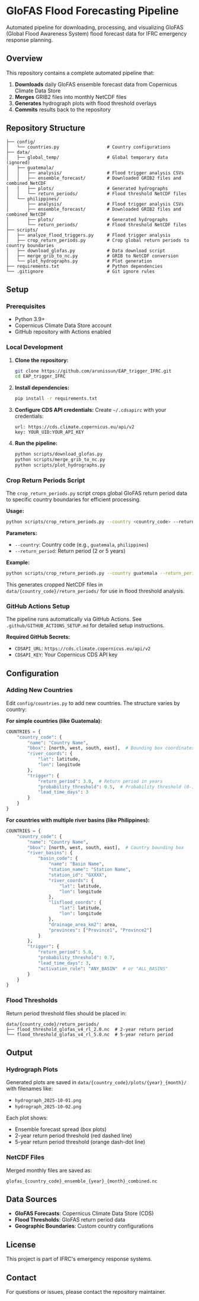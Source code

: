 # GloFAS Flood Forecasting Pipeline

Automated pipeline for downloading, processing, and visualizing GloFAS (Global Flood Awareness System) flood forecast data for IFRC emergency response planning.

## Overview

This repository contains a complete automated pipeline that:

1. **Downloads** daily GloFAS ensemble forecast data from Copernicus Climate Data Store
2. **Merges** GRIB2 files into monthly NetCDF files
3. **Generates** hydrograph plots with flood threshold overlays
4. **Commits** results back to the repository

## Repository Structure

```
├── config/
│   └── countries.py                  # Country configurations
├── data/
│   ├── global_temp/                  # Global temporary data (ignored)
│   ├── guatemala/
│   │   ├── analysis/                 # Flood trigger analysis CSVs
│   │   ├── ensemble_forecast/        # Downloaded GRIB2 files and combined NetCDF
│   │   ├── plots/                    # Generated hydrographs
│   │   └── return_periods/           # Flood threshold NetCDF files
│   └── philippines/
│       ├── analysis/                 # Flood trigger analysis CSVs
│       ├── ensemble_forecast/        # Downloaded GRIB2 files and combined NetCDF
│       ├── plots/                    # Generated hydrographs
│       └── return_periods/           # Flood threshold NetCDF files
├── scripts/
│   ├── analyze_flood_triggers.py     # Flood trigger analysis
│   ├── crop_return_periods.py        # Crop global return periods to country boundaries
│   ├── download_glofas.py            # Data download script
│   ├── merge_grib_to_nc.py           # GRIB to NetCDF conversion
│   └── plot_hydrographs.py           # Plot generation
├── requirements.txt                  # Python dependencies
└── .gitignore                        # Git ignore rules
```

## Setup

### Prerequisites

- Python 3.9+
- Copernicus Climate Data Store account
- GitHub repository with Actions enabled

### Local Development

1. **Clone the repository:**
   ```bash
   git clone https://github.com/arunissun/EAP_trigger_IFRC.git
   cd EAP_trigger_IFRC
   ```

2. **Install dependencies:**
   ```bash
   pip install -r requirements.txt
   ```

3. **Configure CDS API credentials:**
   Create `~/.cdsapirc` with your credentials:
   ```
   url: https://cds.climate.copernicus.eu/api/v2
   key: YOUR_UID:YOUR_API_KEY
   ```

4. **Run the pipeline:**
   ```bash
   python scripts/download_glofas.py
   python scripts/merge_grib_to_nc.py
   python scripts/plot_hydrographs.py
   ```

### Crop Return Periods Script

The `crop_return_periods.py` script crops global GloFAS return period data to specific country boundaries for efficient processing.

**Usage:**
```bash
python scripts/crop_return_periods.py --country <country_code> --return_period <2_or_5>
```

**Parameters:**
- `--country`: Country code (e.g., `guatemala`, `philippines`)
- `--return_period`: Return period (2 or 5 years)

**Example:**
```bash
python scripts/crop_return_periods.py --country guatemala --return_period 2
```

This generates cropped NetCDF files in `data/{country_code}/return_periods/` for use in flood threshold analysis.

### GitHub Actions Setup

The pipeline runs automatically via GitHub Actions. See `.github/GITHUB_ACTIONS_SETUP.md` for detailed setup instructions.

**Required GitHub Secrets:**
- `CDSAPI_URL`: `https://cds.climate.copernicus.eu/api/v2`
- `CDSAPI_KEY`: Your Copernicus CDS API key

## Configuration

### Adding New Countries

Edit `config/countries.py` to add new countries. The structure varies by country:

**For simple countries (like Guatemala):**
```python
COUNTRIES = {
    "country_code": {
        "name": "Country Name",
        "bbox": [north, west, south, east],  # Bounding box coordinates
        "river_coords": {
            "lat": latitude,
            "lon": longitude
        },
        "trigger": {
            "return_period": 3.0,  # Return period in years
            "probability_threshold": 0.5,  # Probability threshold (0-1)
            "lead_time_days": 3
        }
    }
}
```

**For countries with multiple river basins (like Philippines):**
```python
COUNTRIES = {
    "country_code": {
        "name": "Country Name",
        "bbox": [north, west, south, east],  # Country bounding box
        "river_basins": {
            "basin_code": {
                "name": "Basin Name",
                "station_name": "Station Name",
                "station_id": "GXXXX",
                "river_coords": {
                    "lat": latitude,
                    "lon": longitude
                },
                "lisflood_coords": {
                    "lat": latitude,
                    "lon": longitude
                },
                "drainage_area_km2": area,
                "provinces": ["Province1", "Province2"]
            }
        },
        "trigger": {
            "return_period": 5.0,
            "probability_threshold": 0.7,
            "lead_time_days": 3,
            "activation_rule": "ANY_BASIN"  # or "ALL_BASINS"
        }
    }
}
```

### Flood Thresholds

Return period threshold files should be placed in:
```
data/{country_code}/return_periods/
├── flood_threshold_glofas_v4_rl_2.0.nc  # 2-year return period
└── flood_threshold_glofas_v4_rl_5.0.nc  # 5-year return period
```

## Output

### Hydrograph Plots

Generated plots are saved in `data/{country_code}/plots/{year}_{month}/` with filenames like:
- `hydrograph_2025-10-01.png`
- `hydrograph_2025-10-02.png`

Each plot shows:
- Ensemble forecast spread (box plots)
- 2-year return period threshold (red dashed line)
- 5-year return period threshold (orange dash-dot line)

### NetCDF Files

Merged monthly files are saved as:
```
glofas_{country_code}_ensemble_{year}_{month}_combined.nc
```

## Data Sources

- **GloFAS Forecasts**: Copernicus Climate Data Store (CDS)
- **Flood Thresholds**: GloFAS return period data
- **Geographic Boundaries**: Custom country configurations

## License

This project is part of IFRC's emergency response systems.

## Contact

For questions or issues, please contact the repository maintainer.